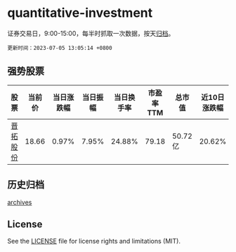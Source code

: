 # quantitative-investment

证券交易日，9:00-15:00，每半时抓取一次数据，按天[归档](archives)。

`更新时间：2023-07-05 13:05:14 +0800`

## 强势股票

|股票|当前价|当日涨跌幅|当日振幅|当日换手率|市盈率TTM|总市值|近10日涨跌幅|
|----|----|----|----|----|----|----|----|
|[晋拓股份](https://xueqiu.com/S/SH603211)|18.66|0.97%|7.95%|24.88%|79.18|50.72亿|20.62%|

## 历史归档

[archives](archives)

## License

See the [LICENSE](LICENSE) file for license rights and limitations (MIT).